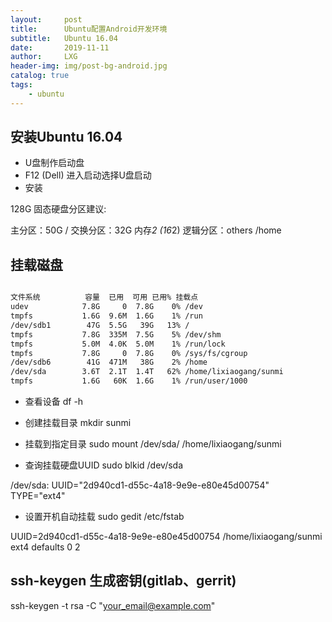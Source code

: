 ```yaml
---
layout:     post
title:      Ubuntu配置Android开发环境
subtitle:   Ubuntu 16.04
date:       2019-11-11
author:     LXG
header-img: img/post-bg-android.jpg
catalog: true
tags:
    - ubuntu
---
```


## 安装Ubuntu 16.04

* U盘制作启动盘
* F12 (Dell) 进入启动选择U盘启动
* 安装

128G 固态硬盘分区建议:

主分区：50G  /
交换分区：32G  内存*2 (16*2)
逻辑分区：others /home

## 挂载磁盘

```txt

文件系统          容量  已用  可用 已用% 挂载点
udev            7.8G     0  7.8G    0% /dev
tmpfs           1.6G  9.6M  1.6G    1% /run
/dev/sdb1        47G  5.5G   39G   13% /
tmpfs           7.8G  335M  7.5G    5% /dev/shm
tmpfs           5.0M  4.0K  5.0M    1% /run/lock
tmpfs           7.8G     0  7.8G    0% /sys/fs/cgroup
/dev/sdb6        41G  471M   38G    2% /home
/dev/sda        3.6T  2.1T  1.4T   62% /home/lixiaogang/sunmi
tmpfs           1.6G   60K  1.6G    1% /run/user/1000

```

* 查看设备 df -h

* 创建挂载目录 mkdir sunmi

* 挂载到指定目录 sudo mount /dev/sda/ /home/lixiaogang/sunmi

* 查询挂载硬盘UUID sudo blkid /dev/sda

/dev/sda: UUID="2d940cd1-d55c-4a18-9e9e-e80e45d00754" TYPE="ext4"

* 设置开机自动挂载 sudo gedit /etc/fstab

UUID=2d940cd1-d55c-4a18-9e9e-e80e45d00754 /home/lixiaogang/sunmi    ext4    defaults    0    2

## ssh-keygen 生成密钥(gitlab、gerrit)

ssh-keygen -t rsa -C "your_email@example.com"











